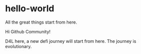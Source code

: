 # hello-world
All the great things start from here.


Hi Github Community!

D4L here, a new defi journey will start from here. The journey is evolutionary. 
